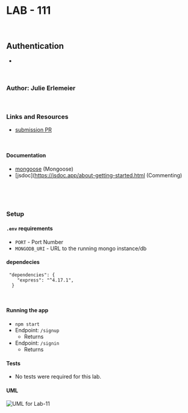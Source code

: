 # LAB - 111
​
## Authentication
- 
​
### Author: Julie Erlemeier
​
### Links and Resources
* [submission PR](http://xyz.com)
<!-- * [travis](http://xyz.com) -->
<!-- * [back-end](https://graphql-api-10.herokuapp.com/) (Heroku) -->
<!-- * [front-end](https://graphql-api-10.herokuapp.com/) (Heroku) -->
​
#### Documentation
* [mongoose](https://mongoosejs.com/docs/api.html) (Mongoose)
* [jsdoc](https://jsdoc.app/about-getting-started.html (Commenting)
<!-- * [styleguide](http://xyz.com) (React assignments) -->
​
<!-- ### Modules
#### `modulename.js`
##### Exported Values and Methods
​
###### `foo(thing) -> string`
Usage Notes or examples
​
###### `bar(array) -> array`
Usage Notes or examples -->
​
### Setup
#### `.env` requirements
* `PORT` - Port Number
* `MONGODB_URI` - URL to the running mongo instance/db
#### dependecies
```
 "dependencies": {
    "express": "^4.17.1",
  }
```
​
#### Running the app
* `npm start`
* Endpoint: `/signup`
  * Returns 
* Endpoint: `/signin`
  * Returns 
  
<!-- * Endpoint: `/bing/zing/`
  * Returns a JSON object with xyz in it. -->
  
#### Tests
* No tests were required for this lab.
​
#### UML
![UML for Lab-11]()